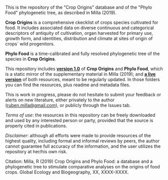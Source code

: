This is the repository of the "Crop Origins" database and of the "Phylo Food" phylogenetic tree, as described in Milla (2019).

**Crop Origins** is a comprehensive ckecklist of crops species cultivated for food. It includes associated data on diverse continuous and categorical descriptors of antiquity of cultivation, organ harvested for primary use, growth form, and identities, distribution and climate at sites of origin of crops´ wild progenitors.

**Phylo Food** is a time-calibrated and fully resolved phylogenetic tree of the species in **Crop Origins**.

This repository includes **[version 1.0](https://github.com/rubenmilla/Crop_Origins_Phylo/tree/master/Crop_Origins_Phylo_v1_0)**  of **Crop Origins** and **Phylo Food**, which is a static mirror of the supplementary material in Milla (2019); and **[a live version](https://github.com/rubenmilla/Crop_Origins_Phylo/tree/master/Crop_Origins_Phylo_v_live)** of both resources, meant to be regularly updated. In those folders you can find the resources, plus readme and metadata files.

This is work in progress, please do not hesitate to submit your feedback or alerts on new literature, either privately to the author (ruben.milla@gmail.com), or publicly through the Issues tab.

*Terms of use*: the resources in this repository can be freely downloaded and used by any interested person or party, provided that the source is properly cited in publications.

*Disclaimer*: although all efforts were made to provide resources of the highest quality, including formal and informal reviews by peers, the author cannot guarantee full accuracy of the information, and the user utilizes the repository at her/his own risk.

Citation: Milla, R (2019) Crop Origins and Phylo Food: a database and a phylogenetic tree to stimulate comparative analyses on the origins of food crops. Global Ecology and Biogeography, XX, XXXX–XXXX.
